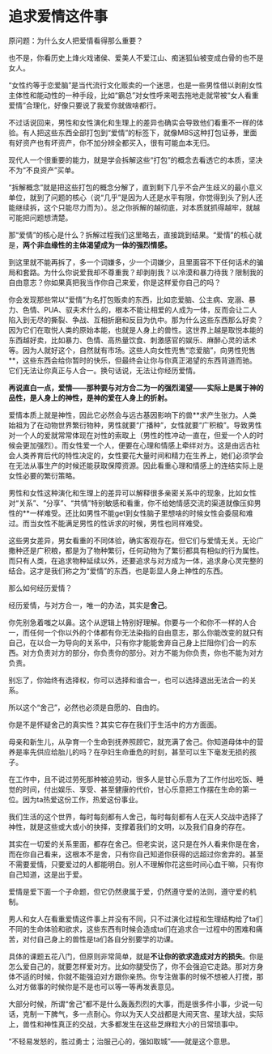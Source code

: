 # 追求爱情这件事

原问题：为什么女人把爱情看得那么重要？

也不是，你看历史上烽火戏诸侯、爱美人不爱江山、痴迷狐仙被变成白骨的也不是女人。

“女性约等于恋爱脑”是当代流行文化贩卖的一个迷思，也是一些男性借以剥削女性主体性和能动性的一种手段，比如“霸总”对女性呼来喝去拖地走就常被“女人看重爱情”合理化，好像只要说了我爱你就做啥都行。

不过话说回来，男性和女性演化和生理上的差异也确实会导致他们看重不一样的体验。有人把这些东西全部打包到“爱情”的标签下，就像MBS这种打包证券，里面有好资产也有坏资产，你不加分辨全都买入，很有可能血本无归。

现代人一个很重要的能力，就是学会拆解这些“打包”的概念去看透它的本质，坚决不为“不良资产”买单。

“拆解概念”就是把这些打包的概念分解了，直到剩下几乎不会产生歧义的最小意义单位，就到了问题的核心（说“几乎”是因为人还是水平有限，你觉得到头了别人还能继续拆，这个只能尽力而为）。总之你拆解的越彻底，对本质就抓得越牢，就越可能把问题想清楚。

那“爱情”的核心是什么？拆解过程我们这里略去，直接跳到结果。“爱情”的核心就是，**两个非血缘性的主体渴望成为一体的强烈情感。**

到这里就不能再拆了，多一个词嫌多，少一个词嫌少，且里面容不下任何话术的骗局和套路。为什么你说爱我却不尊重我？却剥削我？以冷漠和暴力待我？限制我的自由意志？你如果真把我当作你自己来爱，你是这样爱你自己的吗？

你会发现那些常以“爱情”为名打包贩卖的东西，比如恋爱脑、公主病、宠溺、暴力、色情、PUA、驭夫术什么的，根本不能让相爱的人成为一体，反而会让二人陷入到无尽的撕裂、争战、互相折磨和反目为仇中。那为什么这些东西那么好卖？因为它们在取悦人类的原始本能，也就是人身上的兽性。这世界上越是取悦本能的东西越好卖，比如暴力、色情、高热量饮食、刺激感官的娱乐、麻醉心灵的话术等。因为人就好这个，自然就有市场。这些人向女性兜售“恋爱脑”，向男性兜售**，这些东西会给你暂时的快乐，但最终会让你与你真正渴望的东西背道而驰。它们无法让你真正与人合一。换句话说，无法让你经历爱情。

**再说直白一点，爱情——那种要与对方合二为一的强烈渴望——实际上是属于神的品性，是人身上的神性，是神的爱在人身上的折射。**

爱情本质上就是神性，因此它必然会与远古基因影响下的兽**求产生张力。人类始祖为了在动物世界繁衍物种，男性就要“广播种”，女性就要“广积粮”。导致男性对一个人的爱就常常体现在对性的索取上（男性的性冲动一直在，但爱一个人的时候会更加强烈）。而女性爱一个人，便要在心理和情感上牵绊对方。这是由远古社会人类养育后代的特性决定的，女性要花大量时间和精力在生养上，她们必须学会在无法从事生产的时候还能获取保障资源。因此看重心理和情感上的连结实际上是女性必要的繁衍策略。

男性和女性这种演化和生理上的差异可以解释很多亲密关系中的现象，比如女性对“关系”、“分享”、“共情”特别敏感和看重，你不给她情感交流的渠道就像压抑男性的**一样难受。还比如男性不能get到女性脑子里想啥的时候女性会委屈和难过。而当女性不能满足男性的性诉求的时候，男性也同样难受。

这些男女差异，男女看重的不同体验，确实客观存在。但它们与爱情无关。无论广撒种还是广积粮，都是为了物种繁衍，任何动物为了繁衍都具有相似的行为属性。而只有人类，在追求物种延续以外，还要追求与对方成为一体，追求身心灵完整的结合。这才是我们称之为“爱情”的东西，也是彰显人身上神性的东西。

那么如何经历爱情？

经历爱情，与对方合一，唯一的办法，其实是**舍己**。

你先别急着嗤之以鼻。这个从逻辑上特别好理解。你要与一个和你不一样的人合一，而任何一个你以外的个体都有你无法染指的自由意志，那么你能改变的就只有自己，在以合一为导向的关系中，只有你才能能舍弃自己身上拦阻你们合一的东西。对方负责对方的部分，你负责你的部分。对方不能为你负责，你也不能为对方负责。

别忘了，你始终有选择权，你可以选择和谁合一，也可以选择退出无法合一的关系。

所以这个“舍己”，必然也必须是自愿的、自由的。

你是不是怀疑舍己的真实性？其实它存在我们于生活中的方方面面。

母亲和新生儿，从孕育一个生命到抚养照顾它，就充满了舍己。你知道母体中的营养是率先供应给胎儿的吗？在孕妇生命垂危的时刻，甚至可以生下毫发无损的孩子。

在工作中，且不说过劳死那种被迫劳动，很多人是甘心乐意为了工作付出吃饭、睡觉的时间，付出娱乐、享受、甚至健康的代价，甘心乐意把工作摆在生命的第一位。因为ta热爱这份工作，热爱这份事业。

我们生活的这个世界，每时每刻都有人舍己，每时每刻都有人在天人交战中选择了神性，就是这些或大或小的抉择，支撑着我们的文明，以及我们自身的存在。

其实在一切爱的关系里面，都存在舍己。但老实说，这只是在外人看来你是在舍，而在你自己看来，这根本不是舍，只有你自己知道你获得的远超过你舍弃的。甚至不需要爱情，只要爱过的人都能明白。别人不理解你花这些时间心血干嘛，只有你自己知道，这是出于爱。

爱情是爱下面一个子命题，但它仍然隶属于爱，仍然遵守爱的法则，遵守爱的机制。

男人和女人在看重爱情这件事上并没有不同，只不过演化过程和生理结构给了ta们不同的生命体验和欲求，这些东西有时候会造成ta们在追求合一过程中的困难和痛苦，对付自己身上的兽性是ta们各自分别要学的功课。

具体的课题五花八门，但原则非常简单，就是**不让你的欲求造成对方的损失**。你是怎么爱自己的，就要怎样爱对方。比如你腿受伤了，你不会强迫它走路。那对方身体不适的时候，你就不能强迫对方跟你亲热。你专注做事的时候不想被人打搅，那么对方做事的时候你是不是也可以等一等再发表意见。

大部分时候，所谓“舍己”都不是什么轰轰烈烈的大事，而是很多件小事，少说一句话，克制一下脾气，多一点耐心。你以为天人交战都是大闹天宫、星球大战，实际上，兽性和神性真正的交战，大多都发生在这些芝麻粒大小的日常琐事中。

“不轻易发怒的，胜过勇士；治服己心的，强如取城”——就是这个意思。
